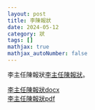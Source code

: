 ```yaml
---
layout: post
title: 李陳報狀
date: 2024-05-12
category: 狀
tags: []
mathjax: true
mathjax_autoNumber: false
---
```



李主任陳報狀<a href="https://doltegg.github.io/blog/works/article/xy.docx">李主任陳報狀</a>。

<!--more-->

<a href="https://doltegg.github.io/blog/works/article/xy.docx">李主任陳報狀docx</a><br>
<a href="https://doltegg.github.io/blog/works/article/xyli.pdf">李主任陳報狀pdf</a>
